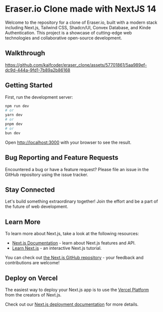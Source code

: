# Eraser.io Clone made with NextJS 14

Welcome to the repository for a clone of Eraser.io, built with a modern stack including Next.js, Tailwind CSS, Shadcn/UI, Convex Database, and Kinde Authentication. This project is a showcase of cutting-edge web technologies and collaborative open-source development.

## Walkthrough

https://github.com/kaifcoder/eraser_clone/assets/57701861/5aa989ef-dc9d-444a-9fd1-7b89a2b86168

## Getting Started

First, run the development server:

```bash
npm run dev
# or
yarn dev
# or
pnpm dev
# or
bun dev
```

Open [http://localhost:3000](http://localhost:3000) with your browser to see the result.

## Bug Reporting and Feature Requests

Encountered a bug or have a feature request? Please file an issue in the GitHub repository using the issue tracker.

## Stay Connected

Let's build something extraordinary together! Join the effort and be a part of the future of web development.

## Learn More

To learn more about Next.js, take a look at the following resources:

- [Next.js Documentation](https://nextjs.org/docs) - learn about Next.js features and API.
- [Learn Next.js](https://nextjs.org/learn) - an interactive Next.js tutorial.

You can check out [the Next.js GitHub repository](https://github.com/vercel/next.js/) - your feedback and contributions are welcome!

## Deploy on Vercel

The easiest way to deploy your Next.js app is to use the [Vercel Platform](https://vercel.com/new?utm_medium=default-template&filter=next.js&utm_source=create-next-app&utm_campaign=create-next-app-readme) from the creators of Next.js.

Check out our [Next.js deployment documentation](https://nextjs.org/docs/deployment) for more details.
